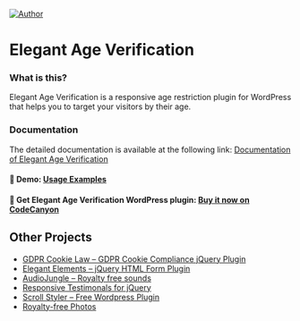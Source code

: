 [![Author](https://img.shields.io/badge/author-jablonczay-lightgrey.svg?colorB=9900cc)](https://jablonczay.com/)

# Elegant Age Verification

### What is this?

Elegant Age Verification is a responsive age restriction plugin for WordPress that helps you to target your visitors by their age.

### Documentation

The detailed documentation is available at the following link: [Documentation of Elegant Age Verification](https://age-verification-wordpress-plugin.jablonczay.com/documentation/)

#### :link: Demo: [Usage Examples](https://rawcdn.githack.com/jablonczay/code-box-copy/master/index.html)
#### :link: Get Elegant Age Verification WordPress plugin: [Buy it now on CodeCanyon](https://1.envato.market/ag5YM)

## Other Projects

- [GDPR Cookie Law – GDPR Cookie Compliance jQuery Plugin](https://1.envato.market/50vqn)
- [Elegant Elements – jQuery HTML Form Plugin](https://1.envato.market/j695n)
- [AudioJungle – Royalty free sounds](https://audiojungle.net/user/jablonczay/portfolio)
- [Responsive Testimonals for jQuery](https://github.com/jablonczay/responsive-testimonals-for-jquery/)
- [Scroll Styler – Free Wordpress Plugin](https://wordpress.org/plugins/scroll-styler/)
- [Royalty-free Photos](https://www.shutterstock.com/g/jablonczay)
